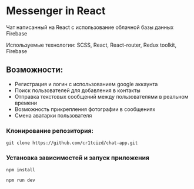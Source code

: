 # Messenger in React
Чат написанный на React с использование облачной базы данных Firebase

Используемые технологии: SCSS, React, React-router, Redux toolkit, Firebase

## Возможности:
- Регистрация и логин с использованием google аккаунта
- Поиск пользователей для добавления в контакты
- Отправка текстовых сообщений между пользователями в реальном времени
- Возможность прикрепления фотографии в сообщениях
- Смена аватарки пользователя

### Клонирование репозитория:

``` git clone https://github.com/cr1tcizd/chat-app.git ```

### Установка зависимостей и запуск приложения
```
npm install
```
```
npm run dev
```
